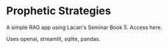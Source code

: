# Prophetic Strategies

A simple RAG app using Lacan's Seminar Book 5. Access here.

Uses openai, streamlit, sqlite, pandas.
